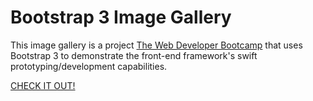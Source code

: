 # Bootstrap 3 Image Gallery
This image gallery is a project [The Web Developer Bootcamp](https://www.udemy.com/the-web-developer-bootcamp/learn/v4/content) that uses Bootstrap 3 to demonstrate the front-end framework's swift prototyping/development capabilities.

[CHECK IT OUT!](https://kpe07.github.io/Bootstrap-3-Image-Gallery/)

